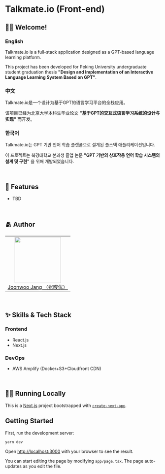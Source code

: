 # <span>Talkmate.io (Front-end)</span>

## 👨‍💻 Welcome!
### English
Talkmate.io is a full-stack application designed as a GPT-based language learning platform.

This project has been developed for Peking University undergraduate student graduation thesis **"Design and Implementation of an Interactive Language Learning System Based on GPT"**.

### 中文
Talkmate.io是一个设计为基于GPT的语言学习平台的全栈应用。

该项目已经为北京大学本科生毕业论文 **"基于GPT的交互式语言学习系统的设计与实现"** 而开发。

### 한국어
Talkmate.io는 GPT 기반 언어 학습 플랫폼으로 설계된 풀스택 애플리케이션입니다.

이 프로젝트는 북경대학교 본과생 졸업 논문 **"GPT 기반의 상호작용 언어 학습 시스템의 설계 및 구현"** 을 위해 개발되었습니다.


<br>

## :pushpin: Features

- TBD

<br>

## :people_hugging: Author

<table>
  <tr height="150px">
  <td align="center">
    <a href="https://github.com/timingsniper"><img height="150px" width="150px" src="https://avatars.githubusercontent.com/u/17792896?v=4"/></a>
    <br />
    <a href="https://github.com/timingsniper">Joonwoo Jang （张晙优）</a>
  </td>
  </tr>
</table>

<br>

## :sparkles: Skills & Tech Stack

### Frontend

- React.js
- Next.js

### DevOps
- AWS Amplify (Docker+S3+Cloudfront CDN)

<br/>

## 🏃‍♂️ Running Locally
This is a [Next.js](https://nextjs.org/) project bootstrapped with [`create-next-app`](https://github.com/vercel/next.js/tree/canary/packages/create-next-app).

## Getting Started

First, run the development server:

```bash
yarn dev
```

Open [http://localhost:3000](http://localhost:3000) with your browser to see the result.

You can start editing the page by modifying `app/page.tsx`. The page auto-updates as you edit the file.